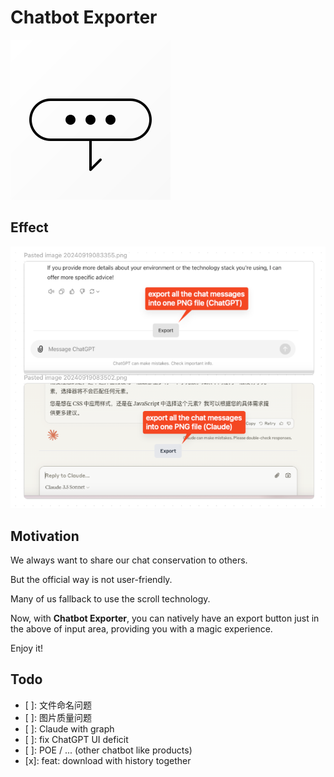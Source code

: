 # Chatbot Exporter

![logo.svg](assets/logo.svg)

## Effect

![img.png](docs/img.png)

## Motivation

We always want to share our chat conservation to others.

But the official way is not user-friendly.

Many of us fallback to use the scroll technology.

Now, with **Chatbot Exporter**, you can natively have an export button just in the above of input area, 
providing you with a magic experience.

Enjoy it!

## Todo

- [ ]: 文件命名问题
- [ ]: 图片质量问题
- [ ]: Claude with graph
- [ ]: fix ChatGPT UI deficit
- [ ]: POE / ... (other chatbot like products)
- [x]: feat: download with history together
